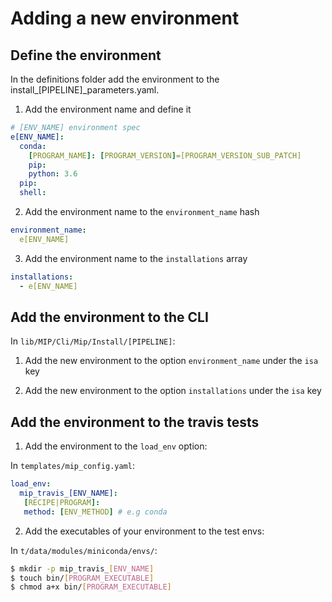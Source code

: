 # Adding a new environment

## Define the environment
In the definitions folder add the environment to the install_[PIPELINE]_parameters.yaml.

1. Add the environment name and define it
```Yaml
# [ENV_NAME] environment spec
e[ENV_NAME]:
  conda:
    [PROGRAM_NAME]: [PROGRAM_VERSION]=[PROGRAM_VERSION_SUB_PATCH]
    pip:
    python: 3.6
  pip:
  shell:
```

2. Add the environment name to the `environment_name` hash
```Yaml
environment_name:
  e[ENV_NAME]
```

3. Add the environment name to the `installations` array
```Yaml
installations:
  - e[ENV_NAME]
```

## Add the environment to the CLI
In `lib/MIP/Cli/Mip/Install/[PIPELINE]`:

1. Add the new environment to the option `environment_name` under the `isa` key

2. Add the new environment to the option `installations` under the `isa` key

## Add the environment to the travis tests

1. Add the environment to the `load_env` option:

In `templates/mip_config.yaml`:
```Yaml
load_env:
  mip_travis_[ENV_NAME]:
   [RECIPE|PROGRAM]:
   method: [ENV_METHOD] # e.g conda
```
2. Add the executables of your environment to the test envs:

In `t/data/modules/miniconda/envs/`:
```Bash
$ mkdir -p mip_travis_[ENV_NAME]
$ touch bin/[PROGRAM_EXECUTABLE]
$ chmod a+x bin/[PROGRAM_EXECUTABLE]
```
